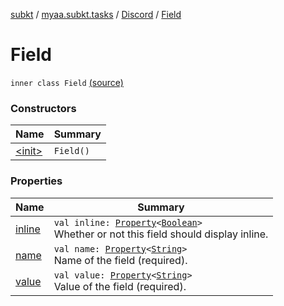 [subkt](../../../index.md) / [myaa.subkt.tasks](../../index.md) / [Discord](../index.md) / [Field](./index.md)

# Field

`inner class Field` [(source)](https://github.com/Myaamori/SubKt/blob/0.1.8/src/main/kotlin/myaa/subkt/tasks/discordtask.kt#L220)

### Constructors

| Name | Summary |
|---|---|
| [&lt;init&gt;](-init-.md) | `Field()` |

### Properties

| Name | Summary |
|---|---|
| [inline](inline.md) | `val inline: `[`Property`](https://docs.gradle.org/current/javadoc/org/gradle/api/provider/Property.html)`<`[`Boolean`](https://kotlinlang.org/api/latest/jvm/stdlib/kotlin/-boolean/index.html)`>`<br>Whether or not this field should display inline. |
| [name](name.md) | `val name: `[`Property`](https://docs.gradle.org/current/javadoc/org/gradle/api/provider/Property.html)`<`[`String`](https://kotlinlang.org/api/latest/jvm/stdlib/kotlin/-string/index.html)`>`<br>Name of the field (required). |
| [value](value.md) | `val value: `[`Property`](https://docs.gradle.org/current/javadoc/org/gradle/api/provider/Property.html)`<`[`String`](https://kotlinlang.org/api/latest/jvm/stdlib/kotlin/-string/index.html)`>`<br>Value of the field (required). |
